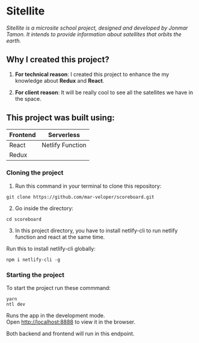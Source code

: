 # Sitellite

_Sitellite is a microsite school project, designed and developed by Jonmar Tamon. It intends to provide information about satellites that orbits the earth._

## Why I created this project?

1. **For technical reason**:
I created this project to enhance the my knowledge about **Redux** and **React**.

2. **For client reason**: 
It will be really cool to see all the satellites we have in the space.

## This project was built using: 
Frontend | Serverless | 
------------ | ------------- 
React | Netlify Function 
Redux |

### Cloning the project

1. Run this command in your terminal to clone this repository:

```
git clone https://github.com/mar-veloper/scoreboard.git
```

2. Go inside the directory: 

```
cd scoreboard
```

3. In this project directory, you have to install netlify-cli to run netlify function and react at the same time.

Run this to install netlify-cli globally:

```
npm i netlify-cli -g
```

### Starting the project

To start the project run these commmand: 

```
yarn
ntl dev
```

Runs the app in the development mode.\
Open [http://localhost:8888](http://localhost:8888) to view it in the browser.

Both backend and frontend will run in this endpoint.

